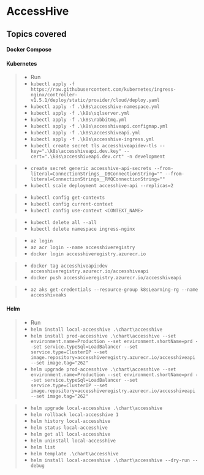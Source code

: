 # AccessHive

## Topics covered

#### Docker Compose
#### Kubernetes
> - Run 
> - `kubectl apply -f https://raw.githubusercontent.com/kubernetes/ingress-nginx/controller-v1.5.1/deploy/static/provider/cloud/deploy.yaml`
> - `kubectl apply -f .\k8s\accesshive-namespace.yml`
> - `kubectl apply -f .\k8s\sqlserver.yml`
> - `kubectl apply -f .\k8s\rabbitmq.yml`
> - `kubectl apply -f .\k8s\accesshiveapi.configmap.yml`
> - `kubectl apply -f .\k8s\accesshiveapi.yml`
> - `kubectl apply -f .\k8s\accesshive-ingress.yml`
> - `kubectl create secret tls accesshiveapidev-tls --key=".\k8s\accesshiveapi.dev.key" --cert=".\k8s\accesshiveapi.dev.crt" -n development`

> - `create secret generic accesshive-api-secrets --from-literal=ConnectionStrings__DBConnectionString="" --from-literal=ConnectionStrings__RMQConnectionString=""`
> - `kubectl scale deployment accesshive-api --replicas=2`


> - `kubectl config get-contexts`
> - `kubectl config current-context`
> - `kubectl config use-context <CONTEXT_NAME>`

> - `kubectl delete all --all`
> - `kubectl delete namespace ingress-nginx`

> - `az login`
> - `az acr login --name accesshiveregistry`
> - `docker login accesshiveregistry.azurecr.io`

> - `docker tag accesshiveapi:dev accesshiveregistry.azurecr.io/accesshiveapi`
> - `docker push accesshiveregistry.azurecr.io/accesshiveapi`

> - `az aks get-credentials --resource-group k8sLearning-rg --name accesshiveaks`
#### Helm
> - Run
> - `helm install local-accesshive .\chart\accesshive`
> - `helm install prod-accesshive .\chart\accesshive --set environment.name=Production --set environment.shortName=prd --set service.typeSql=LoadBalancer --set service.type=ClusterIP --set image.repository=accesshiveregistry.azurecr.io/accesshiveapi --set image.tag="262"`
> - `helm upgrade prod-accesshive .\chart\accesshive --set environment.name=Production --set environment.shortName=prd --set service.typeSql=LoadBalancer --set service.type=ClusterIP --set image.repository=accesshiveregistry.azurecr.io/accesshiveapi --set image.tag="262"`

> - `helm upgrade local-accesshive .\chart\accesshive`
> - `helm rollback local-accesshive 1`
> - `helm history local-accesshive`
> - `helm status local-accesshive`
> - `helm get all local-accesshive`
> - `helm uninstall local-accesshive`
> - `helm list`
> - `helm template .\chart\accesshive`
> - `helm install local-accesshive .\chart\accesshive --dry-run --debug`